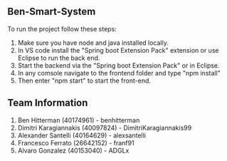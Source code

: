 ## Ben-Smart-System
To run the project follow these steps:
1. Make sure you have node and java installed locally.
2. In VS code install the "Spring boot Extension Pack" extension or use Eclipse to run the back end.
3. Start the backend via the "Spring boot Extension Pack" or in Eclipse.
4. In any comsole navigate to the frontend folder and type "npm install"
5. Then enter "npm start" to start the front-end.

## Team Information
1. Ben Hitterman (40174961) - benhitterman
2. Dimitri Karagiannakis (40097824) - DimitriKaragiannakis99
3. Alexander Santelli (40164629) - alexsantelli
4. Francesco Ferrato (26642152) - franf91
5. Alvaro Gonzalez (40153040) - ADGLx
